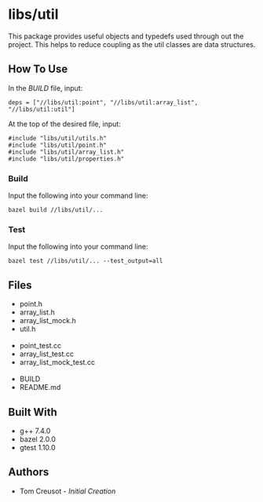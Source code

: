 # libs/util
This package provides useful objects and typedefs used through out the project.
This helps to reduce coupling as the util classes are data structures.

## How To Use
In the *BUILD* file, input:
```
deps = ["//libs/util:point", "//libs/util:array_list", "//libs/util:util"]
```
At the top of the desired file, input:
```
#include "libs/util/utils.h"
#include "libs/util/point.h"
#include "libs/util/array_list.h"
#include "libs/util/properties.h"
```

### Build
Input the following into your command line:
```
bazel build //libs/util/...
```

### Test
Input the following into your command line:
```
bazel test //libs/util/... --test_output=all
```

## Files
* point.h
* array_list.h
* array_list_mock.h
* util.h
<br /><br />
* point_test.cc
* array_list_test.cc
* array_list_mock_test.cc
<br /><br />
* BUILD
* README.md

## Built With
* g++	7.4.0
* bazel	2.0.0
* gtest	1.10.0

## Authors
* Tom Creusot - *Initial Creation*
